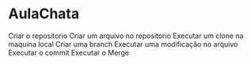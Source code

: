 # AulaChata
Criar o repositorio
Criar um arquivo no repositorio
Executar um clone na maquina local
Criar uma branch
Executar uma modificação no arquivo
Executar o commit
Executar o Merge
